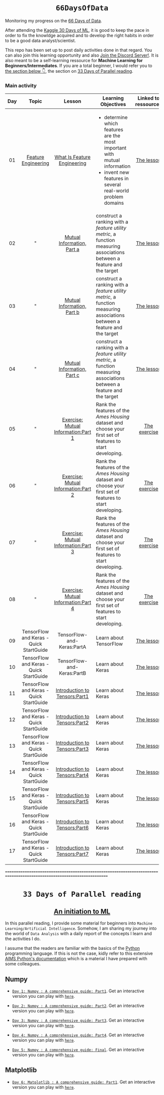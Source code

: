 #                  <h1 align="center">                   ` 66DaysOfData `        </h1>

Monitoring my progress on the [66 Days of Data](https://www.kennethjee.com/66daysofdata).


After attending the [Kaggle 30 Days of ML](https://www.kaggle.com/thirty-days-of-ml), it is good to keep the pace in order to fix the knowldge acquired and to develop the right habits in order to be a good data analyst/scientist.


This repo has been set up to post daily activities done in that regard. You can also join this learning opportunity and also [Join the Discord Server!](https://discord.com/invite/BRv6YGb). It is also meant to be a self-learning ressource for **Machine Learning for Beginners/Intermediates**. 
If you are a total beginner, I would refer you to [the section below 👇](#an-initiation-to-ml), the section on [33 Days of Parallel reading](#33-days-of-parallel-reading).



### Main activity

| Day |                            Topic                           |                   Lesson                    | Learning Objectives                                                                                                             |                   Linked to ressources                  |     Author     |
|:-------------:|:----------------------------------------------------------:|:---------------------------------------------------:|---------------------------------------------------------------------------------------------------------------------------------|:-------------------------------------------------------------:|:--------------:|
|       01     | [Feature Engineering](https://www.kaggle.com/learn/feature-engineering)                                                 |   [What Is Feature Engineering](https://www.kaggle.com/ryanholbrook/what-is-feature-engineering) | <ul><li>determine which features are the most important with mutual information</li><li>invent new features in several real-world problem domains</li></ul>  |    [The lesson](https://www.kaggle.com/ryanholbrook/what-is-feature-engineering)         |    [Ryan Holbrook](https://www.kaggle.com/ryanholbrook)|
|  02   |   "     |  [Mutual Information, Part a](https://www.kaggle.com/ryanholbrook/mutual-information)       | construct a ranking with a *feature utility metric*, a function measuring associations between a feature and the target |[The lesson](https://www.kaggle.com/ryanholbrook/mutual-information) | "|
|  03   |   "     |  [Mutual Information, Part b](https://www.kaggle.com/ryanholbrook/mutual-information)       | construct a ranking with a *feature utility metric*, a function measuring associations between a feature and the target |[The lesson](https://www.kaggle.com/ryanholbrook/mutual-information) | "|
|  04   |   "     |  [Mutual Information, Part c](https://www.kaggle.com/ryanholbrook/mutual-information)       | construct a ranking with a *feature utility metric*, a function measuring associations between a feature and the target |[The lesson](https://www.kaggle.com/ryanholbrook/mutual-information) | "|
|  05   |   "     |  [Exercise: Mutual Information:Part 1](https://www.kaggle.com/yaeulrichgaba/exercise-mutual-information/edit)       | Rank the features of the *Ames Housing* dataset and choose your first set of features to start developing. |[The exercise](https://www.kaggle.com/yaeulrichgaba/exercise-mutual-information/edit) | "|
|  06   |   "     |  [Exercise: Mutual Information:Part 2](https://www.kaggle.com/yaeulrichgaba/exercise-mutual-information/edit)       | Rank the features of the *Ames Housing* dataset and choose your first set of features to start developing. |[The exercise](https://www.kaggle.com/yaeulrichgaba/exercise-mutual-information/edit) | "|
|  07   |   "     |  [Exercise: Mutual Information:Part 3](https://www.kaggle.com/yaeulrichgaba/exercise-mutual-information/edit)       | Rank the features of the *Ames Housing* dataset and choose your first set of features to start developing. |[The exercise](https://www.kaggle.com/yaeulrichgaba/exercise-mutual-information/edit) | "|
|  08   |   "     |  [Exercise: Mutual Information:Part 4](https://www.kaggle.com/yaeulrichgaba/exercise-mutual-information/edit)       | Rank the features of the *Ames Housing* dataset and choose your first set of features to start developing. |[The exercise](https://www.kaggle.com/yaeulrichgaba/exercise-mutual-information/edit) | "|
|  09   |   TensorFlow and Keras - Quick StartGuide     |  TensorFlow-and-Keras:PartA      | Learn about TensorFlow |[The lesson](https://en.wikipedia.org/wiki/TensorFlow) |  **Wikipedia**  |
|  10   |   TensorFlow and Keras - Quick StartGuide     |  TensorFlow-and-Keras:PartB      | Learn about Keras |[The lesson](https://en.wikipedia.org/wiki/Keras) |  **Wikipedia**  |
 | 11   |   TensorFlow and Keras - Quick StartGuide     |  [Introduction to Tensors:Part1](https://www.tensorflow.org/guide/tensor)       | Learn about Keras |[The lesson](https://www.tensorflow.org/guide/tensor) |  [YaeUG](https://github.com/gabayae)  |
  | 12   |   TensorFlow and Keras - Quick StartGuide    |  [Introduction to Tensors:Part2](https://www.tensorflow.org/guide/tensor)       | Learn about Keras |[The lesson](https://www.tensorflow.org/guide/tensor) |  " |
  | 13   |   TensorFlow and Keras - Quick StartGuide    |  [Introduction to Tensors:Part3](https://www.tensorflow.org/guide/tensor)       | Learn about Keras |[The lesson](https://www.tensorflow.org/guide/tensor) |  " |
  | 14   |   TensorFlow and Keras - Quick StartGuide    |  [Introduction to Tensors:Part4](https://www.tensorflow.org/guide/tensor)       | Learn about Keras |[The lesson](https://www.tensorflow.org/guide/tensor) |  " |
  | 15   |   TensorFlow and Keras - Quick StartGuide    |  [Introduction to Tensors:Part5](https://www.tensorflow.org/guide/tensor)       | Learn about Keras |[The lesson](https://www.tensorflow.org/guide/tensor) |  " |
  | 16   |   TensorFlow and Keras - Quick StartGuide    |  [Introduction to Tensors:Part6](https://www.tensorflow.org/guide/tensor)       | Learn about Keras |[The lesson](https://www.tensorflow.org/guide/tensor) |  " |
  | 17   |   TensorFlow and Keras - Quick StartGuide    |  [Introduction to Tensors:Part7](https://www.tensorflow.org/guide/tensor)       | Learn about Keras |[The lesson](https://www.tensorflow.org/guide/tensor) |  " |






`=====================================================================================================================`


#             <h1 align="center"  class="anchor" id="33-days-of-parallel-reading" >  `33 Days of Parallel reading` </h1>

##             <h2 align="center" class="anchor" id="an-initiation-to-ml">  [An initiation to ML ](https://github.com/gabayae/-66DaysOfData-KennethJee/edit/main/README.md)</h2>


In this parallel reading, I provide some material for beginners into `Machine Learning/Artificial Intelligence`. Somehow, I am sharing my journey into the world of `Data Analysis` with a daily report of the concepts I learn and the activities I do. 

I assume that the readers are familiar with the basics of the [Python](https://www.python.org/) programming language. If this is not the case, kidly refer to this extensive [AIMS Python's documentation](https://python.aims.ac.za/) which is a material I have prepared with some colleagues. 


## Numpy

- [`Day 1: Numpy : A comprehensive guide: Part1`](https://github.com/gabayae/33-Days-of-Parallel-Reading/blob/main/Day01_Numpy_Part1.ipynb). Get an interactive version you can play with [`here`](https://colab.research.google.com/github/gabayae/33-Days-of-Parallel-Reading/blob/main/Day01_Numpy_Part1.ipynb).

 
 - [`Day 2: Numpy : A comprehensive guide: Part2`](https://github.com/gabayae/33-Days-of-Parallel-Reading/blob/main/Day02_Numpy_Part2.ipynb
). Get an interactive version you can play with [`here`](https://colab.research.google.com/github/gabayae/33-Days-of-Parallel-Reading/blob/main/Day02_Numpy_Part2.ipynb).


- [`Day 3: Numpy : A comprehensive guide: Part3`](https://github.com/gabayae/33-Days-of-Parallel-Reading/blob/main/Day03_Numpy_Part3.ipynb
). Get an interactive version you can play with [`here`](https://colab.research.google.com/github/gabayae/33-Days-of-Parallel-Reading/blob/main/Day03_Numpy_Part3.ipynb).


- [`Day 4: Numpy : A comprehensive guide: Part4`](https://github.com/gabayae/33-Days-of-Parallel-Reading/blob/main/Day04_Numpy_Part4.ipynb
). Get an interactive version you can play with [`here`](https://colab.research.google.com/github/gabayae/33-Days-of-Parallel-Reading/blob/main/Day04_Numpy_Part4.ipynb).

- [`Day 5: Numpy : A comprehensive guide: Final`](https://github.com/gabayae/33-Days-of-Parallel-Reading/blob/main/Day05_Numpy_Part5_Final.ipynb
). Get an interactive version you can play with [`here`](https://colab.research.google.com/github/gabayae/33-Days-of-Parallel-Reading/blob/main/Day05_Numpy_Part5_Final.ipynb).



## Matplotlib
- [`Day 6: Matplotlib : A comprehensive guide: Part1`](https://github.com/gabayae/33-Days-of-Parallel-Reading/blob/main/Day06_Matplotlib_Part1.ipynb). Get an interactive version you can play with [`here`](https://colab.research.google.com/github/gabayae/33-Days-of-Parallel-Reading/blob/main/Day06_Matplotlib_Part1.ipynb).

 



